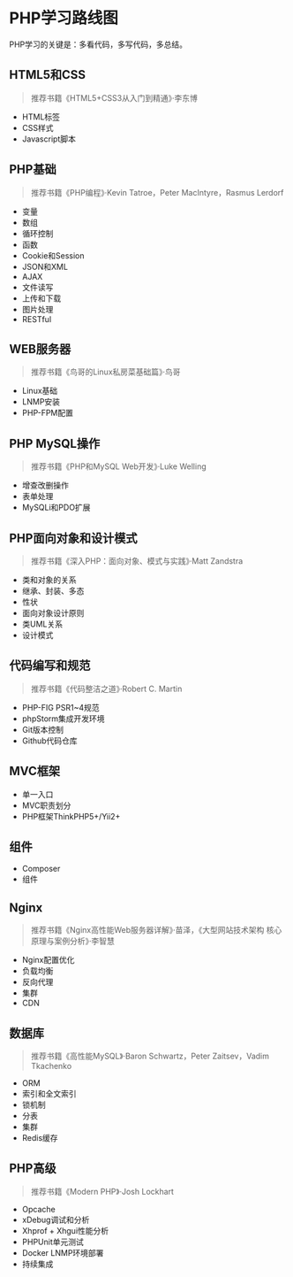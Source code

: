 # PHP学习路线图

PHP学习的关键是：多看代码，多写代码，多总结。

## HTML5和CSS
> 推荐书籍《HTML5+CSS3从入门到精通》·李东博

- HTML标签
- CSS样式
- Javascript脚本

## PHP基础
> 推荐书籍《PHP编程》·Kevin Tatroe，Peter MacIntyre，Rasmus Lerdorf

- 变量
- 数组
- 循环控制
- 函数
- Cookie和Session
- JSON和XML
- AJAX
- 文件读写
- 上传和下载
- 图片处理
- RESTful

## WEB服务器
> 推荐书籍《鸟哥的Linux私房菜基础篇》·鸟哥

- Linux基础
- LNMP安装
- PHP-FPM配置

## PHP MySQL操作
> 推荐书籍《PHP和MySQL Web开发》·Luke Welling

- 增查改删操作
- 表单处理
- MySQLi和PDO扩展

## PHP面向对象和设计模式
> 推荐书籍《深入PHP：面向对象、模式与实践》·Matt Zandstra

- 类和对象的关系
- 继承、封装、多态
- 性状
- 面向对象设计原则
- 类UML关系
- 设计模式

## 代码编写和规范
> 推荐书籍《代码整洁之道》·Robert C. Martin

- PHP-FIG PSR1~4规范
- phpStorm集成开发环境
- Git版本控制
- Github代码仓库

## MVC框架

- 单一入口
- MVC职责划分
- PHP框架ThinkPHP5+/Yii2+

## 组件

- Composer
- 组件

## Nginx
> 推荐书籍《Nginx高性能Web服务器详解》·苗泽，《大型网站技术架构 核心原理与案例分析》·李智慧

- Nginx配置优化
- 负载均衡
- 反向代理
- 集群
- CDN

## 数据库
> 推荐书籍《高性能MySQL》·Baron Schwartz，Peter Zaitsev，Vadim Tkachenko

- ORM
- 索引和全文索引
- 锁机制
- 分表
- 集群
- Redis缓存

## PHP高级
> 推荐书籍《Modern PHP》·Josh Lockhart

- Opcache
- xDebug调试和分析
- Xhprof + Xhgui性能分析
- PHPUnit单元测试
- Docker LNMP环境部署
- 持续集成
